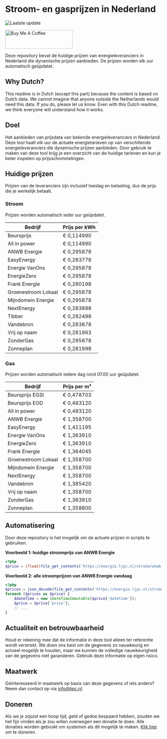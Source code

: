 # Stroom- en gasprijzen in Nederland

![Laatste update](https://img.shields.io/badge/laatste%20update-2025--01--26%2016%3A00%20CET-brightgreen)

<a href="https://www.buymeacoffee.com/Lars-" target="_blank"><img src="https://cdn.buymeacoffee.com/buttons/v2/default-orange.png" alt="Buy Me A Coffee" height="60" style="height: 60px !important;width: 217px !important;" ></a>

Deze repository bevat de huidige prijzen van energieleveranciers in Nederland die dynamische prijzen aanbieden. De prijzen worden elk uur automatisch geüpdatet.

## Why Dutch?

This readme is in Dutch (except this part) because the content is based on Dutch data. We cannot imagine that anyone outside the Netherlands would need this data. If you do, please let us know. Even with this Dutch readme, we think
everyone will understand how it works.

## Doel

Het aanbieden van prijsdata van bekende energieleveranciers in Nederland. Deze tool haalt elk uur de actuele energietarieven op van verschillende energieleveranciers die dynamische prijzen aanbieden. Door gebruik te maken van deze tool
krijg je een overzicht van de huidige tarieven en kun je beter inspelen op prijsschommelingen.

## Huidige prijzen

Prijzen van de leveranciers zijn inclusief toeslag en belasting, dus de prijs die je werkelijk betaalt.

### Stroom

Prijzen worden automatisch ieder uur geüpdatet.

 Bedrijf | Prijs per kWh 
---------|---------------
Beursprijs | € 0,114990
All in power | € 0,114990
ANWB Energie | € 0,295878
EasyEnergy | € 0,283778
Energie VanOns | € 0,295878
EnergieZero | € 0,295878
Frank Energie | € 0,280198
Groenestroom Lokaal | € 0,295878
Mijndomein Energie | € 0,295878
NextEnergy | € 0,283898
Tibber | € 0,282498
Vandebron | € 0,283878
Vrij op naam | € 0,281963
ZonderGas | € 0,295878
Zonneplan | € 0,281998


### Gas

Prijzen worden automatisch iedere dag rond 07.00 uur geüpdatet.

 Bedrijf | Prijs per m³ 
---------|--------------
Beursprijs EGSI | € 0,478703
Beursprijs EOD | € 0,483120
All in power | € 0,483120
ANWB Energie | € 1,358700
EasyEnergy | € 1,411195
Energie VanOns | € 1,363910
EnergieZero | € 1,363910
Frank Energie | € 1,364045
Groenestroom Lokaal | € 1,358700
Mijndomein Energie | € 1,358700
NextEnergy | € 1,358700
Vandebron | € 1,385420
Vrij op naam | € 1,358700
ZonderGas | € 1,363910
Zonneplan | € 1,358800


## Automatisering

Door deze repository is het mogelijk om de actuele prijzen in scripts te gebruiken.

**Voorbeeld 1: huidige stroomprijs van ANWB Energie**

```php
<?php
$price = (float)file_get_contents('https://energie.ljpc.nl/stroom/anwb-energie-nu.txt');

```

**Voorbeeld 2: alle stroomprijzen van ANWB Energie vandaag**

```php
<?php
$prices = json_decode(file_get_contents('https://energie.ljpc.nl/stroom/all-in-power-vandaag.json'),true);
foreach ($prices as $price) {
    $dateTime = new \DateTimeImmutable($price['datetime']);
    $price = $price['price'];
    // ...
}
```

## Actualiteit en betrouwbaarheid

Houd er rekening mee dat de informatie in deze tool alleen ter referentie wordt verstrekt. We doen ons best om de gegevens zo nauwkeurig en actueel mogelijk te houden, maar we kunnen de volledige nauwkeurigheid van de gegevens niet
garanderen. Gebruik deze informatie op eigen risico.

## Maatwerk

Geïnteresseerd in maatwerk op basis van deze gegevens of iets anders? Neem dan contact op
via [info@ljpc.nl](mailto:info@ljpc.nl?subject=Energie%20prijzen).

## Doneren

Als we je zojuist een hoop tijd, geld of gedoe bespaard hebben, zouden we het fijn vinden als je zou willen overwegen een
donatie te doen. Alle donaties worden gebruikt om systemen als dit mogelijk te
maken. [Klik hier](https://www.buymeacoffee.com/Lars-) om te doneren.
